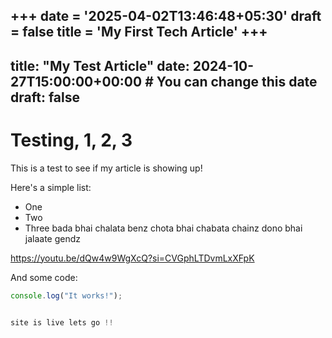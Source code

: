 +++
date = '2025-04-02T13:46:48+05:30'
draft = false
title = 'My First Tech Article'
+++
---
title: "My Test Article"
date: 2024-10-27T15:00:00+00:00 # You can change this date
draft: false
---

# Testing, 1, 2, 3

This is a test to see if my article is showing up!

Here's a simple list:

* One
* Two
* Three
bada bhai chalata benz
chota bhai chabata chainz
dono bhai jalaate gendz

https://youtu.be/dQw4w9WgXcQ?si=CVGphLTDvmLxXFpK

And some code:

```javascript
console.log("It works!");


site is live lets go !! 

